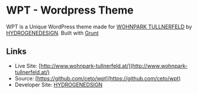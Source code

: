 # WPT - Wordpress Theme

WPT is a Unique WordPress theme made for [WOHNPARK TULLNERFELD](http://www.wohnpark-tullnerfeld.at/) by [HYDROGENEDESIGN](http://hydrogene.hu/). Built with [Grunt](http://gruntjs.com/)

## Links

* Live Site: [http://www.wohnpark-tullnerfeld.at/](http://www.wohnpark-tullnerfeld.at/)
* Source: [https://github.com/ceto/wpt](https://github.com/ceto/wpt)
* Developer Site: [HYDROGENEDSIGN](http://hydrogene.hu)

